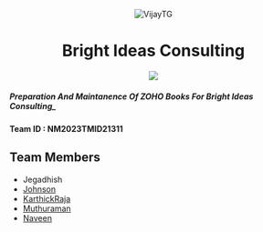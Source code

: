 <p align="center">
  <img src="https://graph.org/file/37cd67bab9bcd37f40a35.jpg" alt="VijayTG">
</p>
<h1 align="center">
  <b>Bright Ideas Consulting</b>
</h1>

<p align="center"><a href="https://drive.google.com/file/d/1or43NpGCXo_etDyT8DQL5nqB2bhw23JZ/view?usp=drivesdk"><img src="https://img.shields.io/badge/Demostration%20Video-blue"/></a></p>

##### Preparation And Maintanence Of ZOHO Books For Bright Ideas Consulting_ 


#### Team ID : NM2023TMID21311

## Team Members 

* Jegadhish
* [Johnson](https://github.com/Johnvirat)
* [KarthickRaja](https://github.com/karthickraja2404)
* [Muthuraman](https://github.com/muthuraman-04)
* [Naveen](https://github.com/Naveen-TG)
